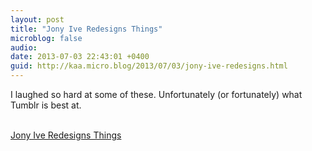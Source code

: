 ```yaml
---
layout: post
title: "Jony Ive Redesigns Things"
microblog: false
audio: 
date: 2013-07-03 22:43:01 +0400
guid: http://kaa.micro.blog/2013/07/03/jony-ive-redesigns.html
---
```

<p>I laughed so hard at some of these. Unfortunately (or fortunately) what Tumblr is best at.</p><br /><a href='http://jonyiveredesignsthings.tumblr.com/'>Jony Ive Redesigns Things</a>
